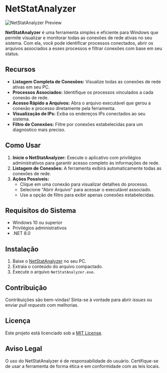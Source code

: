 # NetStatAnalyzer

![NetStatAnalyzer Preview](https://github.com/user-attachments/assets/73302d10-c8fc-4df7-92f2-0506fbf14e47)

**NetStatAnalyzer** é uma ferramenta simples e eficiente para Windows que permite visualizar e monitorar todas as conexões de rede ativas no seu sistema. Com ela, você pode identificar processos conectados, abrir os arquivos associados a esses processos e filtrar conexões com base em seu status.

## Recursos

- **Listagem Completa de Conexões:** Visualize todas as conexões de rede ativas em seu PC.
- **Processos Associados:** Identifique os processos vinculados a cada conexão de rede.
- **Acesso Rápido a Arquivos:** Abra o arquivo executável que gerou a conexão e processo diretamente pela ferramenta.
- **Visualização de IPs:** Exiba os endereços IPs conectados ao seu sistema.
- **Filtro de Conexões:** Filtre por conexões estabelecidas para um diagnóstico mais preciso.

## Como Usar

1. **Inicie o NetStatAnalyzer:** Execute o aplicativo com privilégios administrativos para garantir acesso completo às informações de rede.
2. **Listagem de Conexões:** A ferramenta exibirá automaticamente todas as conexões de rede.
3. **Ações Possíveis:**
   - Clique em uma conexão para visualizar detalhes do processo.
   - Selecione "Abrir Arquivo" para acessar o executável associado.
   - Use a opção de filtro para exibir apenas conexões estabelecidas.

## Requisitos do Sistema

- Windows 10 ou superior
- Privilégios administrativos
- .NET 8.0

## Instalação

1. Baixe o [NetStatAnalyzer](#) no seu PC.
2. Extraia o conteúdo do arquivo compactado.
3. Execute o arquivo `NetStatAnalyzer.exe`.

## Contribuição

Contribuições são bem-vindas! Sinta-se à vontade para abrir *issues* ou enviar *pull requests* com melhorias.

## Licença

Este projeto está licenciado sob a [MIT License](LICENSE).

## Aviso Legal

O uso do NetStatAnalyzer é de responsabilidade do usuário. Certifique-se de usar a ferramenta de forma ética e em conformidade com as leis locais.
